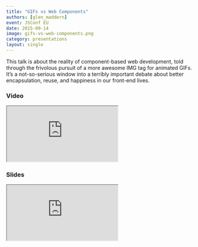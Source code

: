 ```yaml
---
title: "GIFs vs Web Components"
authors: [glen_maddern]
event: JSConf EU
date: 2015-09-14
image: gifs-vs-web-components.png
category: presentations
layout: single
---
```


This talk is about the reality of component-based web development, told through the frivolous pursuit of a more awesome IMG tag for animated GIFs. It’s a not-so-serious window into a terribly important debate about better encapsulation, reuse, and happiness in our front-end lives.

<!-- Excerpt -->

### Video

<div class="iframe-wrap">
	<iframe src="https://www.youtube.com/embed/i7mrZ_JsA8A" itemprop="video"></iframe>
</div>

### Slides

<div class="iframe-wrap">
	<iframe src="http://geelen.github.io/gifs-vs-web-components/"></iframe>
</div>